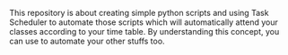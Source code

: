 This repository is about creating simple python scripts and using Task Scheduler to automate those scripts which will automatically attend your classes according to your time table.
By understanding this concept, you can use to automate your other stuffs too.
